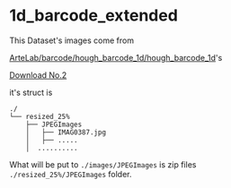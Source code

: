 # 1d_barcode_extended

This Dataset's images come from

[ArteLab/barcode/hough_barcode_1d/hough_barcode_1d](http://artelab.dista.uninsubria.it/downloads/datasets/barcode/hough_barcode_1d/hough_barcode_1d.html)'s

[Download No.2](http://artelab.dista.uninsubria.it/downloads/datasets/barcode/hough_barcode_1d/1d_barcode_extended.zip)

it's struct is 

``` log
./
└── resized_25%
    ├── JPEGImages
    │   ├── IMAG0387.jpg
    │   ├── .....
    │  ..........
```

What will be put to `./images/JPEGImages` is zip files `./resized_25%/JPEGImages` folder.
